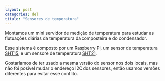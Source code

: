 ```yaml
---
layout: post
categories: del
titulo: "Sensores de temperatura"
---
```


Montamos um mini servidor de medição de temperatura para estudar as flutuações diárias da temperatura da composteira e do condensador.

Esse sistema é composto por um Raspberry Pi, um sensor de temperatura [SHT15](), e um sensore de temperatura [SHT21]().

Gostaríamos de ter usado a mesma versão do sensor nos dois locais, mas não foi posível mudar o endereço I2C dos sensores, então usamos versões diferentes para evitar esse conflito.

